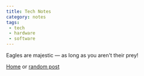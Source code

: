```yaml
---
title: Tech Notes 
category: notes
tags: 
 - tech
 - hardware
 - software 
---
```


Eagles are majestic — as long as you aren't their prey! 

[Home](/) or [random post](/random)

